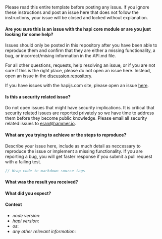 Please read this entire template before posting any issue. If you ignore these instructions
and post an issue here that does not follow the instructions, your issue will be closed and
locked without explanation.

#### Are you sure this is an issue with the hapi core module or are you just looking for some help?

Issues should only be posted in this repository after you have been able to reproduce
them and confirm that they are either a missing functionality, a bug, or incorrect/mising
information in the API.md file.

For all other questions, requests, help resolving an issue, or if you are not sure if this is
the right place, please do not open an issue here. Instead, open an issue in the [discussion repository](https://github.com/hapijs/discuss).

If you have issues with the hapijs.com site, please open an issue [here](https://github.com/hapijs/hapijs.com/issues).

#### Is this a security related issue?

Do not open issues that might have security implications. It is critical that security related issues
are reported privately so we have time to address them before they become public knowledge. Please
email all security related issues to eran@hammer.io.

#### What are you trying to achieve or the steps to reproduce?

Describe your issue here, include as much detail as neccessary to reproduce the issue
or implement a missing functionality. If you are reporting a bug, you will get faster response
if you submit a pull request with a failing test.

```js
// Wrap code in markdown source tags
```

#### What was the result you received?

#### What did you expect?

#### Context

* *node version*:
* *hapi version*:
* *os*:
* *any other relevant information*:
